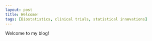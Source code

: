```yaml
---
layout: post
title: Welcome!
tags: [Biostatistics, clinical trials, statistical innovations]
---
```


Welcome to my blog!
